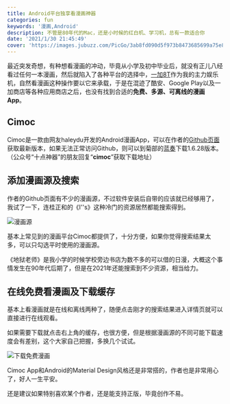 ```yaml
---
title: Android平台独享看漫画神器
categories: fun
keywords: '漫画,Android'
description: 不管是80年代的Mac，还是小时候的红白机、学习机，总有一款适合你
date: '2021/1/30 21:45:49'
cover: 'https://images.jubuzz.com/PicGo/3ab8fd090d5f973b8473685699a75e81-392796.jpg'
---
```


最近突发奇想，有种想看漫画的冲动，毕竟从小学及初中毕业后，就没有正儿八经看过任何一本漫画，然后就陷入了各种平台的选择中，[一加8T](https://union-click.jd.com/jdc?e=&p=AyIGZRhfHAcRBFYeWhIyEgZUGlsRBREBVBpcJUZNXwtEa0xHV0YXEEULWldTCQQAQB1AWQkFWxQDEwdRHFgTAxMASkIeSV8iWQMeDFxFU28wYylwaXpmIWhcbQBIUVkXaxQyEQVVGVIWAxAPZStbEjJBaYCS6sG5g9DtoYy4icS30c3htNWpo4K%2B1CUDIgdSG1gUAhABUh1SEgoiAFUSa0pRSARUG1olMiIEZStrFTIRNxd1CRYGGgQHHF0RA0EAUBsJRwsRUwVMD0ALFQdcHQwVBxE3VxpaEQs%3D)作为我的主力娱乐机，自然看漫画这种操作要以它来承载，于是在混迹了酷安、Google Play以及一加商店等各种应用商店之后，也没有找到合适的**免费、多源、可离线的漫画App**。

## Cimoc

Cimoc是一款由网友haleydu开发的Android漫画App，可以在作者的[Github页面](https://github.com/Haleydu/Cimoc/releases)获取最新版本，如果无法正常访问Github，则可以到菊部的[蓝奏](https://jubuzz.lanzous.com/iSFZDl3wzij)下载1.6.28版本。（公众号“十点神器”的朋友回复“**cimoc**”获取下载地址）

## 添加漫画源及搜索

作者的Github页面有不少的漫画源，不过软件安装后自带的应该就已经够用了，我试了一下，连桂正和的《I''s》这种冷门的资源居然都能搜索得到。

![漫画源](https://images.jubuzz.com/PicGo/3ab8fd090d5f973b8473685699a75e81-392796.jpg)

基本上常见到的漫画平台Cimoc都提供了，十分方便，如果你觉得搜索结果太多，可以只勾选平时使用的漫画源。

《地狱老师》是我小学的时候学校旁边书店为数不多的可以借的日漫，大概这个事情发生在90年代后期了，但是在2021年还能搜索到不少资源，相当给力。

## 在线免费看漫画及下载缓存

基本上看漫画就是在线和离线两种了，随便点击刚才的搜索结果进入详情页就可以直接进行在线观看。

如果需要下载就点击右上角的缓存，也很方便，但是根据漫画源的不同可能下载速度会有差别，这个大家自己把握，多换几个试试。

![下载免费漫画](https://images.jubuzz.com/PicGo/0d5341487912908da17b5940ccd1684b-38f9bb.jpg)

Cimoc App和Android的Material Design风格还是非常搭的，作者也是非常用心了，好人一生平安。

还是建议如果特别喜欢某个作者，还是能支持正版，毕竟创作不易。
